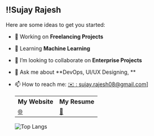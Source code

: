 ## ‼️Sujay Rajesh

Here are some ideas to get you started:

- 🔭 Working on **Freelancing Projects**
- 🌱 Learning **Machine Learning** 
- 👯 I’m looking to collaborate on **Enterprise Projects**
- 💬 Ask me about **DevOps, UI/UX Designing, **
- 📫 How to reach me: [✉️ : sujay.rajesh08@gmail.com](sujay.rajesh08@gmail.com)]

  <table>
    <tr>
        <th>My Website</th>
        <th>My Resume</th>
    </tr>
    <tr>
        <td>
            <a href="https://sujay-r.vercel.app/">🌐</a>
        </td>
        <td>
            <a href="https://sujay-r.vercel.app/resume">📃</a>
        </td>
    </tr>
</table>

![Top Langs](https://github-readme-stats.vercel.app/api/top-langs/?username=anuraghazra&layout=compact&theme=algolia)
